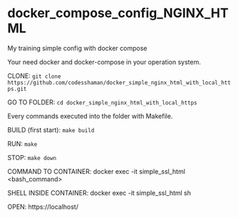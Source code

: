 # docker_compose_config_NGINX_HTML
My training simple config with docker compose

Your need docker and docker-compose in your operation system.

CLONE:
``git clone https://github.com/codesshaman/docker_simple_nginx_html_with_local_https.git``

GO TO FOLDER:
``cd docker_simple_nginx_html_with_local_https``

Every commands executed into the folder with Makefile.

BUILD (first start): ``make build``

RUN: ``make``

STOP: ``make down``

COMMAND TO CONTAINER:
docker exec -it simple_ssl_html <bash_command>

SHELL INSIDE CONTAINER:
docker exec -it simple_ssl_html sh

OPEN:
https://localhost/
